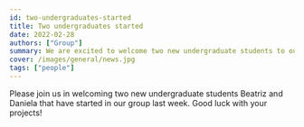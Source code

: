 ```yaml
---
id: two-undergraduates-started
title: Two undergraduates started
date: 2022-02-28
authors: ["Group"]
summary: We are excited to welcome two new undergraduate students to our group!
cover: /images/general/news.jpg
tags: ["people"]
---
```


Please join us in welcoming two new undergraduate students Beatriz and Daniela that have started in our group last week. Good luck with your projects!